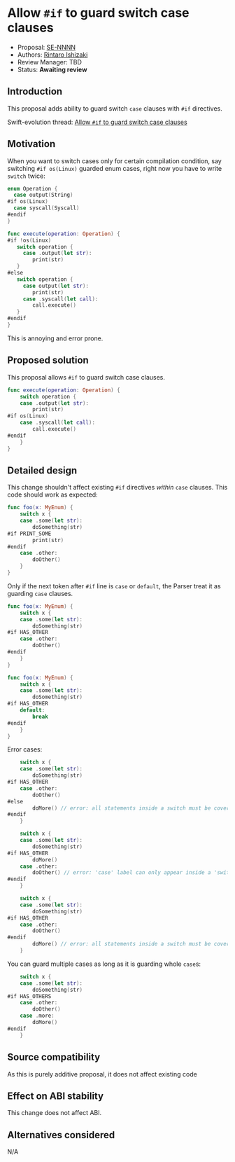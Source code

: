 # Allow `#if` to guard switch case clauses

* Proposal: [SE-NNNN](NNNN-filename.md)
* Authors: [Rintaro Ishizaki](https://github.com/rintaro)
* Review Manager: TBD
* Status: **Awaiting review**

## Introduction

This proposal adds ability to guard switch `case` clauses with `#if` directives.

Swift-evolution thread: [Allow `#if` to guard switch case clauses](https://lists.swift.org/pipermail/swift-evolution/Week-of-Mon-20170508/036568.html)

## Motivation

When you want to switch cases only for certain compilation condition, say switching `#if os(Linux)` guarded enum cases, right now you have to write `switch` twice:

```swift
enum Operation {
  case output(String)
#if os(Linux)
  case syscall(Syscall)
#endif
}

func execute(operation: Operation) {
#if !os(Linux)
   switch operation {
     case .output(let str):
        print(str)
   }
#else
   switch operation {
     case output(let str):
        print(str)
     case .syscall(let call):
        call.execute()
   }
#endif
}
```

This is annoying and error prone.

## Proposed solution

This proposal allows `#if` to guard switch case clauses.

```swift
func execute(operation: Operation) {
    switch operation {
    case .output(let str):
        print(str)
#if os(Linux)
    case .syscall(let call):
        call.execute()
#endif
    }
}
```

## Detailed design

This change shouldn't affect existing `#if` directives *within* `case` clauses. This code should work as expected:

```swift
func foo(x: MyEnum) {
    switch x {
    case .some(let str):
        doSomething(str)
#if PRINT_SOME
        print(str)
#endif
    case .other:
        doOther()
    }
}
```

Only if the next token after `#if` line is `case` or `default`, the Parser treat it as guarding `case` clauses.

```swift
func foo(x: MyEnum) {
    switch x {
    case .some(let str):
        doSomething(str)
#if HAS_OTHER
    case .other:
        doOther()
#endif
    }
}
```
```swift
func foo(x: MyEnum) {
    switch x {
    case .some(let str):
        doSomething(str)
#if HAS_OTHER
    default:
        break
#endif
    }
}
```

Error cases:

```swift
    switch x {
    case .some(let str):
        doSomething(str)
#if HAS_OTHER
    case .other:
        doOther()
#else
        doMore() // error: all statements inside a switch must be covered by a 'case' or 'default'
#endif
    }
```

```swift
    switch x {
    case .some(let str):
        doSomething(str)
#if HAS_OTHER
        doMore()
    case .other:
        doOther() // error: 'case' label can only appear inside a 'switch' statement
#endif
    }
```
```swift
    switch x {
    case .some(let str):
        doSomething(str)
#if HAS_OTHER
    case .other:
        doOther()
#endif
        doMore() // error: all statements inside a switch must be covered by a 'case' or 'default'
    }
```

You can guard multiple cases as long as it is guarding whole `case`s:

```swift
    switch x {
    case .some(let str):
        doSomething(str)
#if HAS_OTHERS
    case .other:
        doOther()
    case .more:
        doMore()
#endif
    }
```

## Source compatibility

As this is purely additive proposal, it does not affect existing code

## Effect on ABI stability

This change does not affect ABI.

## Alternatives considered

N/A
